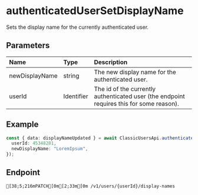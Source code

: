 
# authenticatedUserSetDisplayName
Sets the display name for the currently authenticated user.


## Parameters
| Name           | Type       | Description                                                                              |
| :------------- | :--------- | :--------------------------------------------------------------------------------------- |
| newDisplayName | string     | The new display name for the authenticated user.                                         |
| userId         | Identifier | The id of the currently authenticated user (the endpoint requires this for some reason). |



## Example
```ts copy showLineNumbers
const { data: displayNameUpdated } = await ClassicUsersApi.authenticatedUserSetDisplayName({
  userId: 45348281,
  newDisplayName: "LoremIpsum",
}); 
```



## Endpoint
```ansi
[38;5;216mPATCH[0m[2;33m[0m /v1/users/{userId}/display-names
```
  